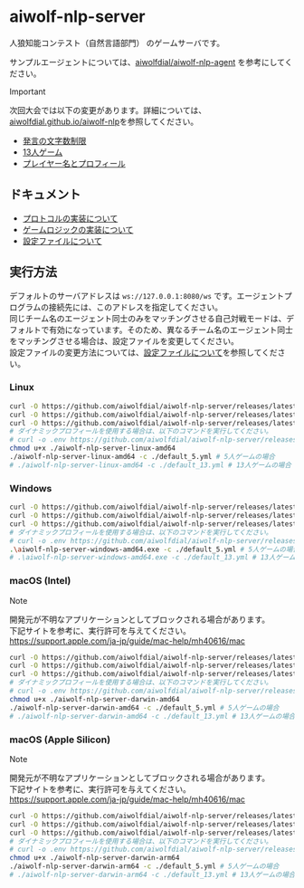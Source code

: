 # aiwolf-nlp-server

人狼知能コンテスト（自然言語部門） のゲームサーバです。

サンプルエージェントについては、[aiwolfdial/aiwolf-nlp-agent](https://github.com/aiwolfdial/aiwolf-nlp-agent) を参考にしてください。

> [!IMPORTANT]
> 次回大会では以下の変更があります。詳細については、[aiwolfdial.github.io/aiwolf-nlp](https://aiwolfdial.github.io/aiwolf-nlp)を参照してください。
>
> - [発言の文字数制限](./doc/logic.md#発言の文字数制限について)
> - [13人ゲーム](./doc/logic.md#13人ゲーム)
> - [プレイヤー名とプロフィール](./doc/protocol.md#info)

## ドキュメント

- [プロトコルの実装について](./doc/protocol.md)
- [ゲームロジックの実装について](./doc/logic.md)
- [設定ファイルについて](./doc/config.md)

## 実行方法

デフォルトのサーバアドレスは `ws://127.0.0.1:8080/ws` です。エージェントプログラムの接続先には、このアドレスを指定してください。\
同じチーム名のエージェント同士のみをマッチングさせる自己対戦モードは、デフォルトで有効になっています。そのため、異なるチーム名のエージェント同士をマッチングさせる場合は、設定ファイルを変更してください。\
設定ファイルの変更方法については、[設定ファイルについて](./doc/config.md)を参照してください。

### Linux

```bash
curl -O https://github.com/aiwolfdial/aiwolf-nlp-server/releases/latest/download/aiwolf-nlp-server-darwin-amd64
curl -O https://github.com/aiwolfdial/aiwolf-nlp-server/releases/latest/download/default_5.yml
curl -O https://github.com/aiwolfdial/aiwolf-nlp-server/releases/latest/download/default_13.yml
# ダイナミックプロフィールを使用する場合は、以下のコマンドを実行してください。
# curl -o .env https://github.com/aiwolfdial/aiwolf-nlp-server/releases/latest/download/example.env
chmod u+x ./aiwolf-nlp-server-linux-amd64
./aiwolf-nlp-server-linux-amd64 -c ./default_5.yml # 5人ゲームの場合
# ./aiwolf-nlp-server-linux-amd64 -c ./default_13.yml # 13人ゲームの場合
```

### Windows

```bash
curl -O https://github.com/aiwolfdial/aiwolf-nlp-server/releases/latest/download/aiwolf-nlp-server-darwin-amd64
curl -O https://github.com/aiwolfdial/aiwolf-nlp-server/releases/latest/download/default_5.yml
curl -O https://github.com/aiwolfdial/aiwolf-nlp-server/releases/latest/download/default_13.yml
# ダイナミックプロフィールを使用する場合は、以下のコマンドを実行してください。
# curl -o .env https://github.com/aiwolfdial/aiwolf-nlp-server/releases/latest/download/example.env
.\aiwolf-nlp-server-windows-amd64.exe -c ./default_5.yml # 5人ゲームの場合
# .\aiwolf-nlp-server-windows-amd64.exe -c ./default_13.yml # 13人ゲームの場合
```

### macOS (Intel)

> [!NOTE]
> 開発元が不明なアプリケーションとしてブロックされる場合があります。\
> 下記サイトを参考に、実行許可を与えてください。  
> <https://support.apple.com/ja-jp/guide/mac-help/mh40616/mac>

```bash
curl -O https://github.com/aiwolfdial/aiwolf-nlp-server/releases/latest/download/aiwolf-nlp-server-darwin-amd64
curl -O https://github.com/aiwolfdial/aiwolf-nlp-server/releases/latest/download/default_5.yml
curl -O https://github.com/aiwolfdial/aiwolf-nlp-server/releases/latest/download/default_13.yml
# ダイナミックプロフィールを使用する場合は、以下のコマンドを実行してください。
# curl -o .env https://github.com/aiwolfdial/aiwolf-nlp-server/releases/latest/download/example.env
chmod u+x ./aiwolf-nlp-server-darwin-amd64
./aiwolf-nlp-server-darwin-amd64 -c ./default_5.yml # 5人ゲームの場合
# ./aiwolf-nlp-server-darwin-amd64 -c ./default_13.yml # 13人ゲームの場合
```

### macOS (Apple Silicon)

> [!NOTE]
> 開発元が不明なアプリケーションとしてブロックされる場合があります。\
> 下記サイトを参考に、実行許可を与えてください。  
> <https://support.apple.com/ja-jp/guide/mac-help/mh40616/mac>

```bash
curl -O https://github.com/aiwolfdial/aiwolf-nlp-server/releases/latest/download/aiwolf-nlp-server-darwin-amd64
curl -O https://github.com/aiwolfdial/aiwolf-nlp-server/releases/latest/download/default_5.yml
curl -O https://github.com/aiwolfdial/aiwolf-nlp-server/releases/latest/download/default_13.yml
# ダイナミックプロフィールを使用する場合は、以下のコマンドを実行してください。
# curl -o .env https://github.com/aiwolfdial/aiwolf-nlp-server/releases/latest/download/example.env
chmod u+x ./aiwolf-nlp-server-darwin-arm64
./aiwolf-nlp-server-darwin-arm64 -c ./default_5.yml # 5人ゲームの場合
# ./aiwolf-nlp-server-darwin-arm64 -c ./default_13.yml # 13人ゲームの場合
```
